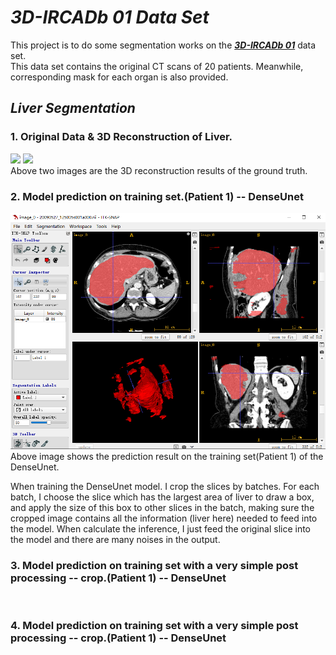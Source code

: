 # ***3D-IRCADb 01 Data Set***
This project is to do some segmentation works on the [***3D-IRCADb 01***](https://www.ircad.fr/research/3d-ircadb-01/) data set.  
This data set contains the original CT scans of 20 patients. Meanwhile, corresponding mask for each organ is also provided.  

## ***Liver Segmentation***

### **1. Original Data & 3D Reconstruction of Liver.**  

![](https://github.com/NusLuoKe/tf_dicom/blob/master/readme_img/ori_mask_1.png)
![](https://github.com/NusLuoKe/tf_dicom/blob/master/readme_img/ori_mask_2.png)    
Above two images are the 3D reconstruction results of the ground truth.  

### **2. Model prediction on training set.(Patient 1) -- DenseUnet**  

![](https://github.com/NusLuoKe/IRCADb/blob/master/readme_img/dense_unet_p1.png)  
Above image shows the prediction result on the training set(Patient 1) of the DenseUnet.  
  
 When training the DenseUnet model. I crop the slices by batches. For each batch, I choose the slice which has the 
 largest area of liver to draw a box, and apply the size of this box to other slices in the batch, making sure the 
 cropped image contains all the information (liver here) needed to feed into the model. When calculate the inference, I 
 just feed the original slice into the model and there are many noises in the output. 


### **3. Model prediction on training set with a very simple post processing -- crop.(Patient 1) -- DenseUnet**  
  
![]()
![]()  

### **4. Model prediction on training set with a very simple post processing -- crop.(Patient 1) -- DenseUnet**  
  
![]()
![]()  



